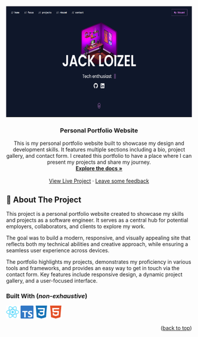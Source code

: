 <a id="readme-top"></a>

<!-- PROJECT LOGO -->
<br />
<div align="center">
  <a href="https://github.com/jloizel/jloizel.github.io">
    <img src="images/resume.png" alt="Logo" width="auto" height="300">
  </a>

<h3 align="center">Personal Portfolio Website</h3>

  <p align="center">
    This is my personal portfolio website built to showcase my design and development skills. It features multiple sections including a bio, project gallery, and contact form. I created this portfolio to have a place where I can present my projects and share my journey.
    <br />
    <a href="https://github.com/jloizel/jloizel.github.io"><strong>Explore the docs »</strong></a>
    <br />
    <br />
    <a href="https://www.jackloizel.com/">View Live Project</a>
    ·
    <a href="https://github.com/jloizel/jloizel.github.io/issues/new?labels=bug&template=bug-report---.md">Leave some feedback</a>
<!--     ·
    <a href="https://github.com/jloizel/jloizel.github.io/issues/new?labels=enhancement&template=feature-request---.md">Request Feature</a> -->
  </p>
</div>


<!-- ABOUT THE PROJECT -->
## 📝 About The Project

This project is a personal portfolio website created to showcase my skills and projects as a software engineer. It serves as a central hub for potential employers, collaborators, and clients to explore my work.

The goal was to build a modern, responsive, and visually appealing site that reflects both my technical abilities and creative approach, while ensuring a seamless user experience across devices.

The portfolio highlights my projects, demonstrates my proficiency in various tools and frameworks, and provides an easy way to get in touch via the contact form. Key features include responsive design, a dynamic project gallery, and a user-focused interface.


### Built With (***non-exhaustive***)

<code><img src="https://github.com/jloizel/jloizel/blob/main/Assets/react-color.svg" alt="react" height="35px"/></code>
<code><img src="https://github.com/jloizel/jloizel/blob/main/Assets/typescript-color.svg" alt="typescript" height="35px"/></code>
<code><img src="https://github.com/jloizel/jloizel/blob/main/Assets/css3-color%20(1).svg" alt="css" height="35px"/></code>
<code><img src="https://github.com/jloizel/jloizel/blob/main/Assets/html5-color.svg" alt="html" height="35px"/></code>

<p align="right">(<a href="#readme-top">back to top</a>)</p>

